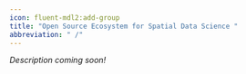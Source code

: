 ```yaml
---
icon: fluent-mdl2:add-group
title: "Open Source Ecosystem for Spatial Data Science "
abbreviation: " /"
---
```

 *Description coming soon!*